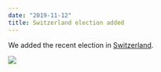 ```yaml
---
date: "2019-11-12"
title: Switzerland election added
---
```


We added the recent election in [Switzerland](http://www.parlgov.org/explore/che/election/2019-10-20/).

![](/images/parliament-netherlands.jpg)
